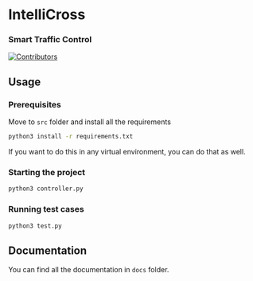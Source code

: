 # IntelliCross
### Smart Traffic Control

[![Contributors][contributors-shield]][contributors-url]
<!-- MARKDOWN LINKS & IMAGES -->
[contributors-shield]: https://img.shields.io/github/contributors/othneildrew/Best-README-Template.svg?style=for-the-badge
[contributors-url]: https://github.com/sabhi303/IntelliCross/graphs/contributors

## Usage
### Prerequisites
Move to ```src``` folder and install all the requirements
  ```sh
  python3 install -r requirements.txt
  ```
If you want to do this in any virtual environment, you can do that as well.

### Starting the project
  ```sh
  python3 controller.py
  ```

### Running test cases
  ```sh
  python3 test.py
  ```

## Documentation

You can find all the documentation in ```docs``` folder.
